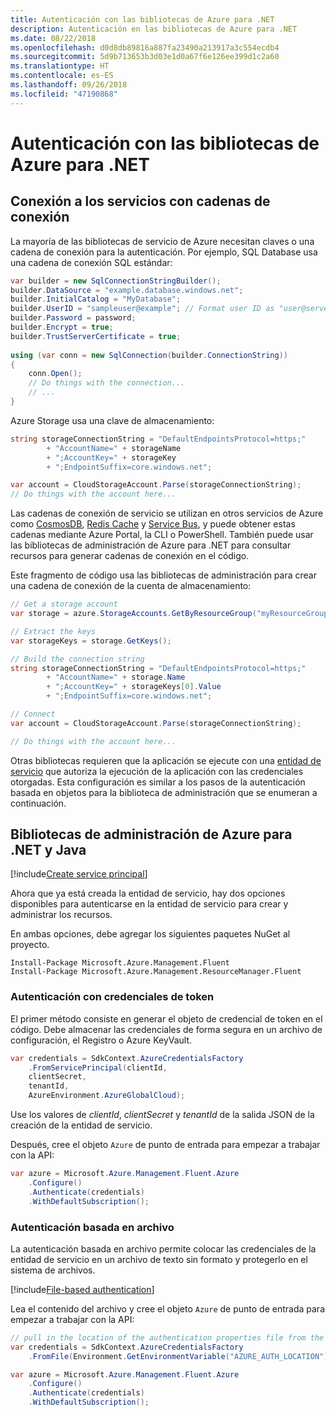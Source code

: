 ```yaml
---
title: Autenticación con las bibliotecas de Azure para .NET
description: Autenticación en las bibliotecas de Azure para .NET
ms.date: 08/22/2018
ms.openlocfilehash: d0d8db89816a887fa23490a213917a3c554ecdb4
ms.sourcegitcommit: 5d9b713653b3d03e1d0a67f6e126ee399d1c2a60
ms.translationtype: HT
ms.contentlocale: es-ES
ms.lasthandoff: 09/26/2018
ms.locfileid: "47190868"
---
```

# <a name="authenticate-with-the-azure-libraries-for-net"></a>Autenticación con las bibliotecas de Azure para .NET

## <a name="connect-to-services-with-connection-strings"></a>Conexión a los servicios con cadenas de conexión

La mayoría de las bibliotecas de servicio de Azure necesitan claves o una cadena de conexión para la autenticación. Por ejemplo, SQL Database usa una cadena de conexión SQL estándar:

```csharp
var builder = new SqlConnectionStringBuilder();
builder.DataSource = "example.database.windows.net";
builder.InitialCatalog = "MyDatabase";
builder.UserID = "sampleuser@example"; // Format user ID as "user@server"
builder.Password = password;
builder.Encrypt = true;
builder.TrustServerCertificate = true;
                
using (var conn = new SqlConnection(builder.ConnectionString))
{
    conn.Open();
    // Do things with the connection...
    // ...
}
```

Azure Storage usa una clave de almacenamiento:

```csharp
string storageConnectionString = "DefaultEndpointsProtocol=https;"
        + "AccountName=" + storageName
        + ";AccountKey=" + storageKey
        + ";EndpointSuffix=core.windows.net";

var account = CloudStorageAccount.Parse(storageConnectionString);
// Do things with the account here...
```

Las cadenas de conexión de servicio se utilizan en otros servicios de Azure como [CosmosDB](/azure/documentdb/documentdb-dotnet-application#a-nametoc395637769astep-5-wiring-up-azure-cosmos-db), [Redis Cache](/azure/redis-cache/cache-dotnet-how-to-use-azure-redis-cache) y [Service Bus](/azure/service-bus-messaging/service-bus-dotnet-get-started-with-queues), y puede obtener estas cadenas mediante Azure Portal, la CLI o PowerShell.  También puede usar las bibliotecas de administración de Azure para .NET para consultar recursos para generar cadenas de conexión en el código. 

Este fragmento de código usa las bibliotecas de administración para crear una cadena de conexión de la cuenta de almacenamiento:

```csharp
// Get a storage account
var storage = azure.StorageAccounts.GetByResourceGroup("myResourceGroup", "myStorageAccount");

// Extract the keys
var storageKeys = storage.GetKeys();

// Build the connection string
string storageConnectionString = "DefaultEndpointsProtocol=https;"
        + "AccountName=" + storage.Name
        + ";AccountKey=" + storageKeys[0].Value
        + ";EndpointSuffix=core.windows.net";

// Connect
var account = CloudStorageAccount.Parse(storageConnectionString);

// Do things with the account here...
```

Otras bibliotecas requieren que la aplicación se ejecute con una [entidad de servicio](https://docs.microsoft.com/azure/active-directory/develop/active-directory-application-objects) que autoriza la ejecución de la aplicación con las credenciales otorgadas. Esta configuración es similar a los pasos de la autenticación basada en objetos para la biblioteca de administración que se enumeran a continuación.

## <a name="mgmt-auth"></a>Bibliotecas de administración de Azure para .NET y Java

[!include[Create service principal](includes/create-sp.md)]

Ahora que ya está creada la entidad de servicio, hay dos opciones disponibles para autenticarse en la entidad de servicio para crear y administrar los recursos.

En ambas opciones, debe agregar los siguientes paquetes NuGet al proyecto.

```
Install-Package Microsoft.Azure.Management.Fluent
Install-Package Microsoft.Azure.Management.ResourceManager.Fluent
```

### <a name="authenticate-with-token-credentials"></a>Autenticación con credenciales de token

El primer método consiste en generar el objeto de credencial de token en el código.  Debe almacenar las credenciales de forma segura en un archivo de configuración, el Registro o Azure KeyVault.

```csharp
var credentials = SdkContext.AzureCredentialsFactory
    .FromServicePrincipal(clientId,
    clientSecret,
    tenantId, 
    AzureEnvironment.AzureGlobalCloud);
```

Use los valores de *clientId*, *clientSecret* y *tenantId* de la salida JSON de la creación de la entidad de servicio.

Después, cree el objeto `Azure` de punto de entrada para empezar a trabajar con la API:

```csharp
var azure = Microsoft.Azure.Management.Fluent.Azure
    .Configure()
    .Authenticate(credentials)
    .WithDefaultSubscription();
```

### <a name="mgmt-file"></a>Autenticación basada en archivo

La autenticación basada en archivo permite colocar las credenciales de la entidad de servicio en un archivo de texto sin formato y protegerlo en el sistema de archivos.

[!include[File-based authentication](includes/file-based-auth.md)]

Lea el contenido del archivo y cree el objeto `Azure` de punto de entrada para empezar a trabajar con la API:

```csharp
// pull in the location of the authentication properties file from the environment 
var credentials = SdkContext.AzureCredentialsFactory
    .FromFile(Environment.GetEnvironmentVariable("AZURE_AUTH_LOCATION"));

var azure = Microsoft.Azure.Management.Fluent.Azure
    .Configure()
    .Authenticate(credentials)
    .WithDefaultSubscription();
```
